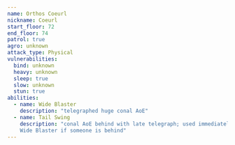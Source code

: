 ```yaml
---
name: Orthos Coeurl
nickname: Coeurl
start_floor: 72
end_floor: 74
patrol: true
agro: unknown
attack_type: Physical
vulnerabilities:
  bind: unknown
  heavy: unknown
  sleep: true
  slow: unknown
  stun: true
abilities:
  - name: Wide Blaster
    description: "telegraphed huge conal AoE"
  - name: Tail Swing
    description: "conal AoE behind with late telegraph; used immediately after
    Wide Blaster if someone is behind"
---
```

